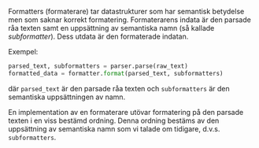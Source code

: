 Formatters (formaterare) tar datastrukturer som har semantisk betydelse men som saknar korrekt formatering. Formaterarens indata är den parsade råa texten samt en uppsättning av semantiska namn (så kallade *subformatter*). Dess utdata är den formaterade indatan.

Exempel:

```python
parsed_text, subformatters = parser.parse(raw_text)
formatted_data = formatter.format(parsed_text, subformatters)
```

där `parsed_text` är den parsade råa texten och `subformatters` är den semantiska uppsättningen av namn.

En implementation av en formaterare utövar formatering på den parsade texten i en viss bestämd ordning. Denna ordning bestäms av den uppsättning av semantiska namn som vi talade om tidigare, d.v.s. `subformatters`.
